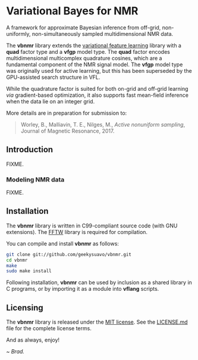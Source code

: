 
# Variational Bayes for NMR

A framework for approximate Bayesian inference from off-grid, non-uniformly,
non-simultaneously sampled multidimensional NMR data.

The **vbnmr** library extends the
[variational feature learning](http://github.com/geekysuavo/vfl) library
with a **quad** factor type and a **vfgp** model type. The **quad**
factor encodes multidimensional multicomplex quadrature cosines, which
are a fundamental component of the NMR signal model. The **vfgp**
model type was originally used for active learning, but this has
been superseded by the GPU-assisted search structure in VFL.

While the quadrature factor is suited for both on-grid and off-grid
learning _via_ gradient-based optimization, it also supports fast
mean-field inference when the data lie on an integer grid.

More details are in preparation for submission to:

> Worley, B., Malliavin, T. E., Nilges, M., _Active nonuniform sampling_,
> Journal of Magnetic Resonance, 2017.

## Introduction

FIXME.

### Modeling NMR data

FIXME.

## Installation

The **vbnmr** library is written in C99-compliant source code (with GNU
extensions). The [FFTW](http://www.fftw.org) library is required for
compilation.

You can compile and install **vbnmr** as follows:

```bash
git clone git://github.com/geekysuavo/vbnmr.git
cd vbnmr
make
sudo make install
```

Following installation, **vbnmr** can be used by inclusion as a shared
library in C programs, or by importing it as a module into **vflang**
scripts.

## Licensing

The **vbnmr** library is released under the
[MIT license](https://opensource.org/licenses/MIT). See the
[LICENSE.md](LICENSE.md) file for the complete license terms.

And as always, enjoy!

*~ Brad.*

